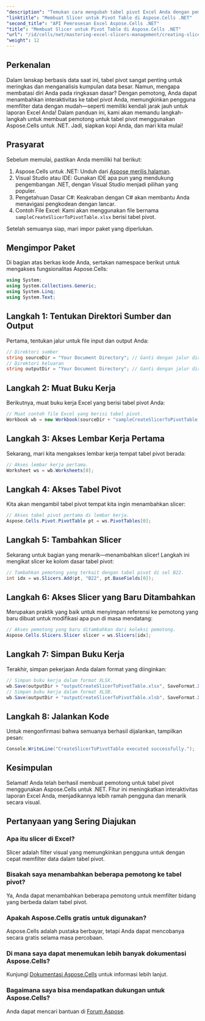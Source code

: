 ```yaml
---
"description": "Temukan cara mengubah tabel pivot Excel Anda dengan pemotong interaktif menggunakan Aspose.Cells untuk .NET. Panduan komprehensif ini akan memandu Anda melalui prosesnya."
"linktitle": "Membuat Slicer untuk Pivot Table di Aspose.Cells .NET"
"second_title": "API Pemrosesan Excel Aspose.Cells .NET"
"title": "Membuat Slicer untuk Pivot Table di Aspose.Cells .NET"
"url": "/id/cells/net/mastering-excel-slicers-management/creating-slicer-for-pivot-table/"
"weight": 12
---
```


## Perkenalan

Dalam lanskap berbasis data saat ini, tabel pivot sangat penting untuk meringkas dan menganalisis kumpulan data besar. Namun, mengapa membatasi diri Anda pada ringkasan dasar? Dengan pemotong, Anda dapat menambahkan interaktivitas ke tabel pivot Anda, memungkinkan pengguna memfilter data dengan mudah—seperti memiliki kendali jarak jauh untuk laporan Excel Anda! Dalam panduan ini, kami akan memandu langkah-langkah untuk membuat pemotong untuk tabel pivot menggunakan Aspose.Cells untuk .NET. Jadi, siapkan kopi Anda, dan mari kita mulai!

## Prasyarat

Sebelum memulai, pastikan Anda memiliki hal berikut:

1. Aspose.Cells untuk .NET: Unduh dari [Aspose merilis halaman](https://releases.aspose.com/cells/net/).
2. Visual Studio atau IDE: Gunakan IDE apa pun yang mendukung pengembangan .NET, dengan Visual Studio menjadi pilihan yang populer.
3. Pengetahuan Dasar C#: Keakraban dengan C# akan membantu Anda menavigasi pengkodean dengan lancar.
4. Contoh File Excel: Kami akan menggunakan file bernama `sampleCreateSlicerToPivotTable.xlsx` berisi tabel pivot.

Setelah semuanya siap, mari impor paket yang diperlukan.

## Mengimpor Paket

Di bagian atas berkas kode Anda, sertakan namespace berikut untuk mengakses fungsionalitas Aspose.Cells:

```csharp
using System;
using System.Collections.Generic;
using System.Linq;
using System.Text;
```

## Langkah 1: Tentukan Direktori Sumber dan Output

Pertama, tentukan jalur untuk file input dan output Anda:

```csharp
// Direktori sumber
string sourceDir = "Your Document Directory"; // Ganti dengan jalur direktori sumber Anda
// Direktori keluaran
string outputDir = "Your Document Directory"; // Ganti dengan jalur direktori keluaran Anda
```

## Langkah 2: Muat Buku Kerja

Berikutnya, muat buku kerja Excel yang berisi tabel pivot Anda:

```csharp
// Muat contoh file Excel yang berisi tabel pivot.
Workbook wb = new Workbook(sourceDir + "sampleCreateSlicerToPivotTable.xlsx");
```

## Langkah 3: Akses Lembar Kerja Pertama

Sekarang, mari kita mengakses lembar kerja tempat tabel pivot berada:

```csharp
// Akses lembar kerja pertama.
Worksheet ws = wb.Worksheets[0];
```

## Langkah 4: Akses Tabel Pivot

Kita akan mengambil tabel pivot tempat kita ingin menambahkan slicer:

```csharp
// Akses tabel pivot pertama di lembar kerja.
Aspose.Cells.Pivot.PivotTable pt = ws.PivotTables[0];
```

## Langkah 5: Tambahkan Slicer

Sekarang untuk bagian yang menarik—menambahkan slicer! Langkah ini mengikat slicer ke kolom dasar tabel pivot:

```csharp
// Tambahkan pemotong yang terkait dengan tabel pivot di sel B22.
int idx = ws.Slicers.Add(pt, "B22", pt.BaseFields[0]);
```

## Langkah 6: Akses Slicer yang Baru Ditambahkan

Merupakan praktik yang baik untuk menyimpan referensi ke pemotong yang baru dibuat untuk modifikasi apa pun di masa mendatang:

```csharp
// Akses pemotong yang baru ditambahkan dari koleksi pemotong.
Aspose.Cells.Slicers.Slicer slicer = ws.Slicers[idx];
```

## Langkah 7: Simpan Buku Kerja

Terakhir, simpan pekerjaan Anda dalam format yang diinginkan:

```csharp
// Simpan buku kerja dalam format XLSX.
wb.Save(outputDir + "outputCreateSlicerToPivotTable.xlsx", SaveFormat.Xlsx);
// Simpan buku kerja dalam format XLSB.
wb.Save(outputDir + "outputCreateSlicerToPivotTable.xlsb", SaveFormat.Xlsb);
```

## Langkah 8: Jalankan Kode

Untuk mengonfirmasi bahwa semuanya berhasil dijalankan, tampilkan pesan:

```csharp
Console.WriteLine("CreateSlicerToPivotTable executed successfully.");
```

## Kesimpulan

Selamat! Anda telah berhasil membuat pemotong untuk tabel pivot menggunakan Aspose.Cells untuk .NET. Fitur ini meningkatkan interaktivitas laporan Excel Anda, menjadikannya lebih ramah pengguna dan menarik secara visual. 

## Pertanyaan yang Sering Diajukan

### Apa itu slicer di Excel?
Slicer adalah filter visual yang memungkinkan pengguna untuk dengan cepat memfilter data dalam tabel pivot.

### Bisakah saya menambahkan beberapa pemotong ke tabel pivot?
Ya, Anda dapat menambahkan beberapa pemotong untuk memfilter bidang yang berbeda dalam tabel pivot.

### Apakah Aspose.Cells gratis untuk digunakan?
Aspose.Cells adalah pustaka berbayar, tetapi Anda dapat mencobanya secara gratis selama masa percobaan.

### Di mana saya dapat menemukan lebih banyak dokumentasi Aspose.Cells?
Kunjungi [Dokumentasi Aspose.Cells](https://reference.aspose.com/cells/net/) untuk informasi lebih lanjut.

### Bagaimana saya bisa mendapatkan dukungan untuk Aspose.Cells?
Anda dapat mencari bantuan di [Forum Aspose](https://forum.aspose.com/c/cells/9).